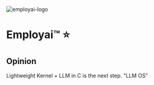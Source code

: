 
![employai-logo](https://github.com/Jepse/Employai/assets/35108098/a71a4a34-c320-4c0d-a856-a7383d12c9a0)

# Employai™ ⭐

## Opinion

Lightweight Kernel + LLM in C is the next step. "LLM OS"
